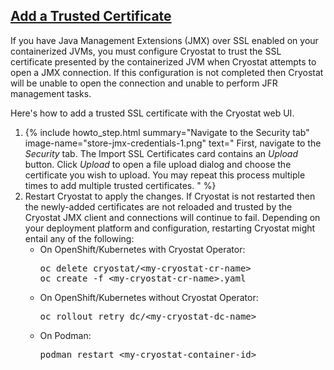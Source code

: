 ## [Add a Trusted Certificate](#-add-a-trusted-certificate)
If you have Java Management Extensions (JMX) over SSL enabled on your containerized JVMs, you must configure Cryostat to trust the SSL certificate presented by the containerized JVM when Cryostat attempts to open a JMX connection. If this configuration is not completed then Cryostat will be unable to open the connection and unable to perform JFR management tasks.

Here's how to add a trusted SSL certificate with the Cryostat web UI.

<ol>
    <li>
        {% include howto_step.html
          summary="Navigate to the Security tab"
          image-name="store-jmx-credentials-1.png"
          text="
            First, navigate to the <i>Security</i> tab. The Import SSL Certificates card contains an <i>Upload</i> button. Click <i>Upload</i> to open a file upload dialog and choose the certificate you wish to upload. You may repeat this process multiple times to add multiple trusted certificates.
          "
        %}
    </li>
    <li>
        Restart Cryostat to apply the changes. If Cryostat is not restarted then the newly-added certificates are not reloaded and trusted by the Cryostat JMX client and connections will continue to fail. Depending on your deployment platform and configuration, restarting Cryostat might entail any of the following:
        <ul>
            <li>
                On OpenShift/Kubernetes with Cryostat Operator:
                <pre>oc delete cryostat/&lt;my-cryostat-cr-name&gt;<br>oc create -f &lt;my-cryostat-cr-name&gt;.yaml</pre>
            </li>
            <li>
                On OpenShift/Kubernetes without Cryostat Operator:
                <pre>oc rollout retry dc/&lt;my-cryostat-dc-name&gt;</pre>
            </li>
            <li>
                On Podman:
                <pre>podman restart &lt;my-cryostat-container-id&gt;</pre>
            </li>
        </ul>
    </li>
</ol>
